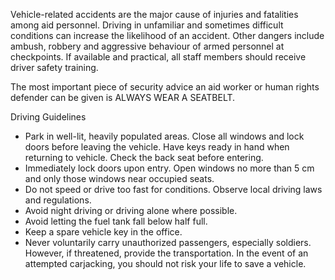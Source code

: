[Title]: # (Руководство по вождению)
[Order]: # (0)

Vehicle-related accidents are the major cause of injuries and fatalities among aid personnel. Driving in unfamiliar and sometimes difficult conditions can increase the likelihood of an accident. Other dangers include ambush, robbery and aggressive behaviour of armed personnel at checkpoints. If available and practical, all staff members should receive driver safety training.

The most important piece of security advice an aid worker or human rights defender can be given is ALWAYS WEAR A SEATBELT.

Driving Guidelines

*   Park in well-lit, heavily populated areas. Close all windows and lock doors before leaving the vehicle. Have keys ready in hand when returning to vehicle. Check the back seat before entering.
*   Immediately lock doors upon entry. Open windows no more than 5 cm and only those windows near occupied seats.
*   Do not speed or drive too fast for conditions. Observe local driving laws and regulations.
*   Avoid night driving or driving alone where possible.
*   Avoid letting the fuel tank fall below half full.
*   Keep a spare vehicle key in the office.
*   Never voluntarily carry unauthorized passengers, especially soldiers. However, if threatened, provide the transportation. In the event of an attempted carjacking, you should not risk your life to save a vehicle.